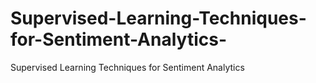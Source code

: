# Supervised-Learning-Techniques-for-Sentiment-Analytics-
Supervised Learning Techniques for Sentiment Analytics 
